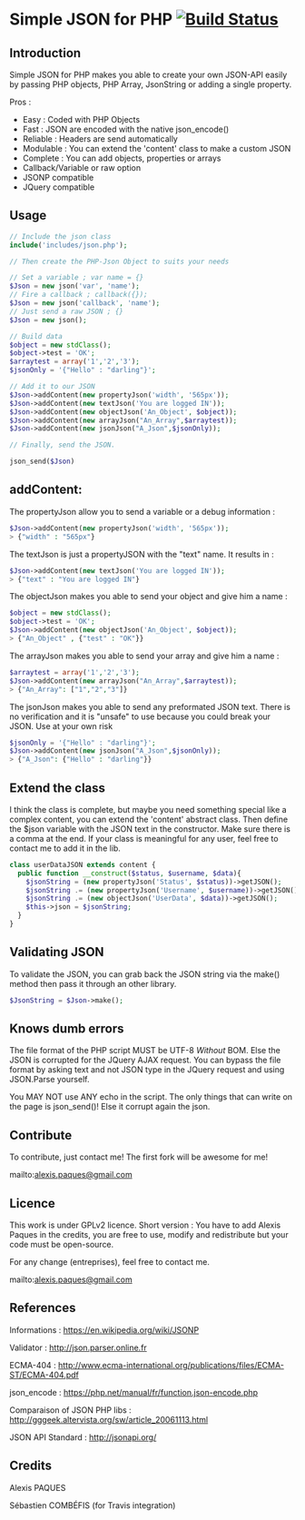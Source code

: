 Simple JSON for PHP  [![Build Status](https://travis-ci.org/AlexisTM/Simple-Json-PHP.svg?branch=master)](https://travis-ci.org/AlexisTM/Simple-Json-PHP)
===================

Introduction
-------
Simple JSON for PHP makes you able to create your own JSON-API easily by passing PHP objects, PHP Array, JsonString or adding a single property.

Pros : 
* Easy      : Coded with PHP Objects
* Fast      : JSON are encoded with the native json_encode()
* Reliable  : Headers are send automatically
* Modulable : You can extend the 'content' class to make a custom JSON
* Complete  : You can add objects, properties or arrays
* Callback/Variable or raw option 
* JSONP compatible
* JQuery compatible

Usage
-------

```php
// Include the json class
include('includes/json.php');

// Then create the PHP-Json Object to suits your needs

// Set a variable ; var name = {}
$Json = new json('var', 'name'); 
// Fire a callback ; callback({});
$Json = new json('callback', 'name'); 
// Just send a raw JSON ; {}
$Json = new json();

// Build data
$object = new stdClass();
$object->test = 'OK';
$arraytest = array('1','2','3');
$jsonOnly = '{"Hello" : "darling"}';

// Add it to our JSON
$Json->addContent(new propertyJson('width', '565px'));
$Json->addContent(new textJson('You are logged IN'));
$Json->addContent(new objectJson('An_Object', $object));
$Json->addContent(new arrayJson("An_Array",$arraytest));
$Json->addContent(new jsonJson("A_Json",$jsonOnly));

// Finally, send the JSON.

json_send($Json)
```

addContent:
--------

The propertyJson allow you to send a variable or a debug information :

```php
$Json->addContent(new propertyJson('width', '565px'));
> {"width" : "565px"}
```

The textJson is just a propertyJSON with the "text" name. It results in :

```php
$Json->addContent(new textJson('You are logged IN'));
> {"text" : "You are logged IN"}
```

The objectJson makes you able to send your object and give him a name :

```php
$object = new stdClass();
$object->test = 'OK';
$Json->addContent(new objectJson('An_Object', $object));
> {"An_Object" , {"test" : "OK"}}
```

The arrayJson makes you able to send your array and give him a name :

```php
$arraytest = array('1','2','3');
$Json->addContent(new arrayJson("An_Array",$arraytest));
> {"An_Array": ["1","2","3"]}
```

The jsonJson makes you able to send any preformated JSON text. There is no verification and it is "unsafe" to use because you could break your JSON. Use at your own risk

```php
$jsonOnly = '{"Hello" : "darling"}';
$Json->addContent(new jsonJson("A_Json",$jsonOnly));
> {"A_Json": {"Hello" : "darling"}}
```

Extend the class
----------

I think the class is complete, but maybe you need something special like a complex content, you can extend the 'content' abstract class. 
Then define the $json variable with the JSON text in the constructor.
Make sure there is a comma at the end.
If your class is meaningful for any user, feel free to contact me to add it in the lib.

```php
class userDataJSON extends content {
  public function __construct($status, $username, $data){
    $jsonString = (new propertyJson('Status', $status))->getJSON();
    $jsonString .= (new propertyJson('Username', $username))->getJSON();
    $jsonString .= (new objectJson('UserData', $data))->getJSON();
    $this->json = $jsonString;
  }
}
```


Validating JSON
----------

To validate the JSON, you can grab back the JSON string via the make() method then pass it through an other library.

```php
$JsonString = $Json->make();
```

Knows dumb errors
----------

The file format of the PHP script MUST be UTF-8 *Without* BOM. Else the JSON is corrupted for the JQuery AJAX request. You can bypass the file format by asking text and not JSON type in the JQuery request and using JSON.Parse yourself.

You MAY NOT use ANY echo in the script. The only things that can write on the page is json_send()! Else it corrupt again the json.


Contribute
----------

To contribute, just contact me! The first fork will be awesome for me!

mailto:alexis.paques@gmail.com


Licence
--------
This work is under GPLv2 licence. Short version : You have to add Alexis Paques in the credits, you are free to use, modify and redistribute but your code must be open-source.

For any change (entreprises), feel free to contact me.

mailto:alexis.paques@gmail.com

References
----------

Informations : https://en.wikipedia.org/wiki/JSONP

Validator : http://json.parser.online.fr

ECMA-404 : http://www.ecma-international.org/publications/files/ECMA-ST/ECMA-404.pdf

json_encode : https://php.net/manual/fr/function.json-encode.php

Comparaison of JSON PHP libs : http://gggeek.altervista.org/sw/article_20061113.html

JSON API Standard : http://jsonapi.org/

Credits 
--------

Alexis PAQUES

Sébastien COMBÉFIS (for Travis integration)
